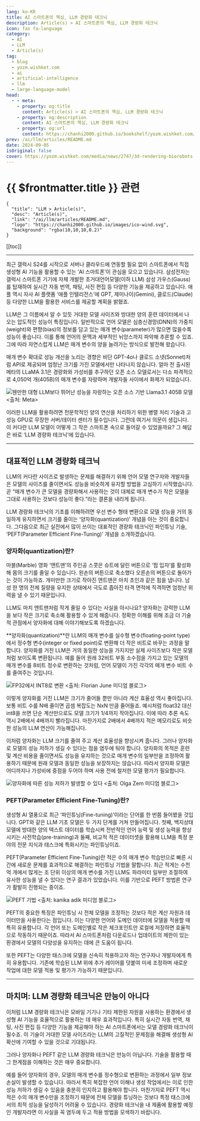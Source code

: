 ```yaml
---
lang: ko-KR
title: AI 스마트폰의 핵심, LLM 경량화 테크닉
description: Article(s) > AI 스마트폰의 핵심, LLM 경량화 테크닉
icon: fas fa-language
category: 
  - AI
  - LLM
  - Article(s)
tag: 
  - blog
  - yozm.wishket.com
  - ai
  - artificial-intelligence
  - llm
  - large-language-model
head:
  - - meta:
    - property: og:title
      content: Article(s) > AI 스마트폰의 핵심, LLM 경량화 테크닉
    - property: og:description
      content: AI 스마트폰의 핵심, LLM 경량화 테크닉
    - property: og:url
      content: https://chanhi2000.github.io/bookshelf/yozm.wishket.com/2747.html
prev: /ai/llm/articles/README.md
date: 2024-09-05
isOriginal: false
cover: https://yozm.wishket.com/media/news/2747/3d-rendering-biorobots-concept__2_.jpg
---
```


# {{ $frontmatter.title }} 관련

```component VPCard
{
  "title": "LLM > Article(s)",
  "desc": "Article(s)",
  "link": "/ai/llm/articles/README.md",
  "logo": "https://chanhi2000.github.io/images/ico-wind.svg",
  "background": "rgba(10,10,10,0.2)"
}
```

[[toc]]

---

<SiteInfo
  name="AI 스마트폰의 핵심, LLM 경량화 테크닉 | 요즘IT"
  desc="최근 갤럭시 s24를 시작으로 서버나 클라우드에 연동할 필요 없이 스마트폰에서 직접 생성형 AI 기능을 활용할 수 있는 ‘AI 스마트폰’이 관심을 모으고 있습니다. 하지만 초거대언어모델(LLM)을 제대로 활용하려면 천문학적인 양의 연산을 처리하기 위한 병렬 처리 기술과 고성능 GPU로 무장한 서버/데이터 센터가 필수입니다. 그런데 여기서 의문이 생깁니다. 이 커다란 LLM 모델이 어떻게 그 작은 스마트폰 속으로 들어갈 수 있었을까요? 그 해답은 바로 ‘LLM 경량화 테크닉’에 있습니다."
  url="https://yozm.wishket.com/magazine/detail/2747/"
  logo="https://yozm.wishket.com/favicon.ico"
  preview="https://yozm.wishket.com/media/news/2747/3d-rendering-biorobots-concept__2_.jpg"/>

최근 갤럭시 S24를 시작으로 서버나 클라우드에 연동할 필요 없이 스마트폰에서 직접 생성형 AI 기능을 활용할 수 있는 ‘AI 스마트폰’이 관심을 모으고 있습니다. 삼성전자는 갤럭시 스마트폰 기기에 자체 개발한 초거대언어모델(이하 LLM) 삼성 가우스(Gauss)를 탑재하여 실시간 자동 번역, 채팅, 사진 편집 등 다양한 기능을 제공하고 있습니다. 애플 역시 자사 AI 플랫폼 ‘애플 인텔리전스’에 GPT, 제미나이(Gemini), 클로드(Claude) 등 다양한 LLM을 활용한 서비스를 제공할 계획을 밝혔죠.

LLM은 그 이름에서 알 수 있듯 거대한 모델 사이즈와 방대한 양의 훈련 데이터에서 나오는 압도적인 성능이 특징입니다. 일반적으로 언어 모델은 심층신경망(DNN)의 가중치(weight)와 편향(bias)의 정보를 담고 있는 매개 변수(parameter)가 많으면 많을수록 성능이 좋습니다. 이를 통해 언어의 문맥과 세부적인 뉘앙스까지 파악해 추론할 수 있죠. 그에 따라 자연스럽게 LLM은 매개 변수의 양을 늘려가는 방식으로 발전해 왔습니다.

매개 변수 확대로 성능 개선을 노리는 경향은 비단 GPT-4o나 클로드 소넷(Sonnet)처럼 API로 제공되며 엄청난 크기를 가진 모델에서만 나타나지 않습니다. 얼마 전 출시된 메타의 LLaMA 3.1은 경량화와 가성비를 추구하던 오픈 소스 모델로서는 다소 파격적으로 4,050억 개(405B)의 매개 변수를 자랑하며 개발자들 사이에서 화제가 되었습니다.

![웬만한 대형 LLM보다 뛰어난 성능을 자랑하는 오픈 소스 기반 Llama3.1 405B 모델<br/><출처: [<VPIcon icon="fa-brands fa-meta"/>Meta](https://ai.meta.com/blog/meta-llama-3-1/)>](https://yozm.wishket.com/media/news/2747/image3.png)

이러한 LLM을 활용하려면 천문학적인 양의 연산을 처리하기 위한 병렬 처리 기술과 고성능 GPU로 무장한 서버/데이터 센터가 필수입니다. 그런데 여기서 의문이 생깁니다. 이 커다란 LLM 모델이 어떻게 그 작은 스마트폰 속으로 들어갈 수 있었을까요? 그 해답은 바로 ‘LLM 경량화 테크닉’에 있습니다.

---

## 대표적인 LLM 경량화 테크닉

LLM의 커다란 사이즈로 발생하는 문제를 해결하기 위해 언어 모델 연구자와 개발자들은 모델의 사이즈를 줄이면서도 성능을 비슷하게 유지할 방법을 고심하기 시작했습니다. 곧 “매개 변수가 큰 모델을 경량화해서 사용하는 것이 대체로 매개 변수가 작은 모델을 그대로 사용하는 것보다 성능이 좋다.”라는 결론을 내리게 됩니다.

LLM 경량화 테크닉의 기초를 이해하려면 우선 변수 형태 변환으로 모델 성능을 거의 동일하게 유지하면서 크기를 줄이는 ‘양자화(quantization)’ 개념을 아는 것이 중요합니다. 그다음으로 최근 실전에서 많이 쓰이는 대표적인 경량화 테크닉인 파인튜닝 기술, ‘PEFT(Parameter Efficient Fine-Tuning)’ 개념을 소개하겠습니다.

### 양자화(quantization)란?

마블(Marble) 영화 ‘앤트맨’의 주인공 스콧은 슈트에 달린 버튼으로 ‘핌 입자’를 활성화해 몸의 크기를 줄일 수 있습니다. 왼손의 버튼으로 축소했다 오른손의 버튼으로 돌아가는 것이 가능하죠. 개미만한 크기로 작아진 앤트맨은 마치 초인과 같은 힘을 냅니다. 남성 한 명의 전체 질량을 유지한 상태에서 극도로 좁아진 타격 면적에 직격하면 엄청난 위력을 낼 수 있기 때문입니다.

LLM도 마치 앤트맨처럼 작게 줄일 수 있다는 사실을 아시나요? 양자화는 강력한 LLM을 보다 작은 크기로 축소해 활용할 수 있게 해줍니다. 정확한 이해를 위해 조금 더 기술적 관점에서 양자화에 대해 이야기해보도록 하겠습니다.

**양자화(quantization)**란 LLM의 매개 변수를 실수형 변수(floating-point type)에서 정수형 변수(integer or fixed point)로 변환해 더 작은 비트로 바꾸는 과정을 말합니다. 양자화를 거친 LLM은 거의 동일한 성능을 가지지만 실제 사이즈보다 작은 모델처럼 보이도록 변환됩니다. 예를 들어 원래 32비트 부동 소수점을 가지고 있는 모델의 매개 변수를 8비트 정수로 변환하는 것처럼, 언어 모델이 가진 각각의 매개 변수 비트 수를 줄여주는 것입니다.

![FP32에서 INT8로 변환 <br/><출처: [<VPIcon icon="fa-brands fa-medium"/>Florian June 미디엄 블로그](https://medium.com/@florian_algo/model-quantization-1-basic-concepts-860547ec6aa9)>](https://yozm.wishket.com/media/news/2747/image1.png)

이렇게 양자화를 거친 LLM은 크기가 줄어들 뿐만 아니라 계산 효율성 역시 좋아집니다. 보통 비트 수를 N배 줄이면 곱셈 복잡도는 NxN 만큼 줄어들죠. 예시처럼 float32 대신 int8을 쓰면 단순 계산만으로도 모델 크기가 1/4까지 작아집니다. 이에 따라 추론 속도 역시 2배에서 4배까지 빨라집니다. 마찬가지로 2배에서 4배까지 적은 메모리로도 비슷한 성능의 LLM 연산이 가능해집니다.

이처럼 양자화는 LLM 크기를 줄여 주고 계산 효율성을 향상시켜 줍니다. 그러나 양자화로 모델의 성능 저하가 생길 수 있다는 점을 염두에 둬야 합니다. 양자화의 목적은 훈련 및 계산 비용을 줄이면서도 성능을 유지하는 것으로 매개 변수의 일부만을 조정하여 활용하기 때문에 원래 모델과 동일한 성능을 보장하지는 않습니다. 따라서 양자화 모델은 어디까지나 가성비에 중점을 두어야 하며 사용 전에 철저한 모델 평가가 필요합니다.

![양자화에 따른 성능 저하가 발생할 수 있다 <br/><출처: [<VPIcon icon="fa-brands fa-medium"/>Olga Zem 미디엄 블로그](https://medium.com/@olga.zem/exploring-the-impact-of-quantization-on-llm-performance-5698e16c5564)>](https://yozm.wishket.com/media/news/2747/image2.png)

### PEFT(Parameter Efficient Fine-Tuning)란?

생성형 AI 열풍으로 최근 ‘파인튜닝(Fine-tuning)’이라는 단어를 한 번쯤 들어봤을 것입니다. GPT와 같은 LLM 기초 모델은 두 가지 단계를 거쳐 만들어집니다. 첫째, 백지상태 모델에 방대한 양의 텍스트 데이터를 학습시켜 전반적인 언어 능력 및 생성 능력을 향상시키는 사전학습(pre-training)과 둘째, 비교적 적은 데이터셋을 활용해 LLM을 특정 분야의 전문 지식과 태스크에 특화시키는 파인튜닝이죠.

PEFT(Parameter Efficient Fine-Tuning)란 적은 수의 매개 변수 학습만으로 빠른 시간에 새로운 문제를 효과적으로 해결하는 파인튜닝 기법을 말합니다. 최근 적게는 수천억 개에서 많게는 조 단위 이상의 매개 변수를 가진 LLM도 파라미터 일부만 조절하여 유사한 성능을 낼 수 있다는 연구 결과가 있었습니다. 이를 기반으로 PEFT 방법론 연구가 활발히 진행되는 중이죠.

![PEFT 기법 <br/><출처: [<VPIcon icon="fa-brands fa-medium"/>kanika adik 미디엄 블로그](https://medium.com/@kanikaadik07/peft-parameter-efficient-fine-tuning-55e32c60c799)>](https://yozm.wishket.com/media/news/2747/image4.png)

PEFT의 중요한 특징은 파인튜닝 시 전체 모델을 조정하는 것보다 적은 계산 자원과 데이터만을 사용한다는 점입니다. 이는 다양한 언어와 도메인 데이터에 모델을 적용할 때 특히 유용합니다. 각 언어 또는 도메인별로 작은 체크포인트만 로컬에 저장하면 효율적으로 작동하기 때문이죠. 따라서 AI 스마트폰처럼 다운로드나 업데이트의 제한이 있는 환경에서 모델의 다양성을 유지하는 데에 큰 도움이 됩니다.

또한 PEFT는 다양한 태스크에 모델을 신속히 적용하고자 하는 연구자나 개발자에게 특히 유용합니다. 기존에 학습된 LLM 위에 추가 레이어를 덧붙여 미세 조정하며 새로운 작업에 대한 모델 적용 및 평가가 가능하기 때문입니다.

---

## 마치며: LLM 경량화 테크닉은 만능이 아니다

이처럼 LLM 경량화 테크닉은 모바일 기기나 기타 제한된 자원을 사용하는 환경에서 생성형 AI 기능을 효율적으로 활용하는 데 매우 효과적입니다. 특히 실시간 자동 번역, 채팅, 사진 편집 등 다양한 기능을 제공해야 하는 AI 스마트폰에서는 모델 경량화 테크닉이 필수죠. 이 기술이 거대한 모델 사이즈라는 LLM의 고질적인 문제점을 해결해 생성형 AI 확산에 기여할 수 있을 것으로 기대됩니다.

그러나 양자화나 PEFT 같은 LLM 경량화 테크닉은 만능이 아닙니다. 기술을 활용할 때 그 한계점을 이해하는 것은 매우 중요합니다.

예를 들어 양자화의 경우, 모델의 매개 변수를 정수형으로 변환하는 과정에서 일부 정보 손실이 발생할 수 있습니다. 따라서 특히 복잡한 언어 이해나 생성 작업에서는 이로 인한 성능 저하가 생길 수 있음을 충분히 인지하고 활용해야 합니다. 마찬가지로 PEFT 역시 적은 수의 매개 변수만을 조정하기 때문에 전체 모델을 튜닝하는 것보다 특정 태스크에서의 최적 성능을 달성하기 어려울 수 있습니다. 경량화 테크닉을 내 제품에 활용할 예정인 개발자라면 이 사실을 꼭 염두에 두고 적용 방법을 모색하기 바랍니다.

